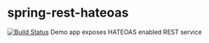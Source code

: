 # spring-rest-hateoas

[![Build Status](https://travis-ci.org/briansjavablog/spring-boot-rest-tutorial.svg?branch=master)](https://travis-ci.org/briansjavablog/spring-boot-rest-tutorial)
Demo app exposes HATEOAS enabled REST service

